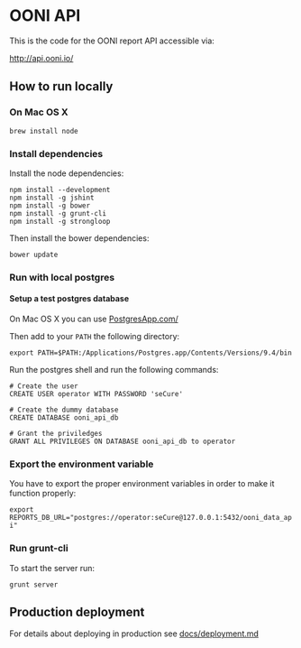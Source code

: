 # OONI API

This is the code for the OONI report API accessible via:

http://api.ooni.io/

## How to run locally

### On Mac OS X

```
brew install node
```

### Install dependencies

Install the node dependencies:

```
npm install --development
npm install -g jshint
npm install -g bower
npm install -g grunt-cli
npm install -g strongloop
```

Then install the bower dependencies:

```
bower update
```

### Run with local postgres

#### Setup a test postgres database

On Mac OS X you can use [PostgresApp.com/](http://postgresapp.com/)

Then add to your `PATH` the following directory:

```
export PATH=$PATH:/Applications/Postgres.app/Contents/Versions/9.4/bin
```

Run the postgres shell and run the following commands:

```
# Create the user
CREATE USER operator WITH PASSWORD 'seCure'

# Create the dummy database
CREATE DATABASE ooni_api_db

# Grant the priviledges
GRANT ALL PRIVILEGES ON DATABASE ooni_api_db to operator
```

### Export the environment variable

You have to export the proper environment variables in order to make it function
properly:

`export REPORTS_DB_URL="postgres://operator:seCure@127.0.0.1:5432/ooni_data_api"`

### Run grunt-cli

To start the server run:

```
grunt server
```

## Production deployment

For details about deploying in production see [docs/deployment.md](docs/deployment.md)
